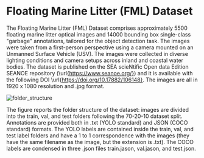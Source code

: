 # Floating Marine Litter (FML) Dataset

The Floating Marine Litter (FML) Dataset comprises approximately 5500 floating marine litter optical images and 14000 bounding box single-class "garbage" annotations, tailored for the object detection task. The images were taken from a first-person perspective using a camera mounted on an Unmanned Surface Vehicle (USV). The images were collected in diverse lighting conditions and camera setups across inland and coastal water bodies. The dataset is published on the SEA scieNtific Open data Edition SEANOE repository (\url{https://www.seanoe.org/}) and it is available with the following DOI \url{https://doi.org/10.17882/106148}. The images are all in 1920 x 1080 resolution and .jpg format.

![folder_structure](https://github.com/user-attachments/assets/6320dc76-f88c-43dc-883d-6b5710ba608a)

The figure reports the folder structure of the dataset: images are divided into the train, val, and test folders following the 70-20-10 dataset split. Annotations are provided both in .txt (YOLO standard) and JSON (COCO standard) formats. The YOLO labels are contained inside the train, val, and test label folders and have a 1 to 1 correspondence with the images (they have the same filename as the image, but the extension is .txt). The COCO labels are condensed in three .json files train.jason, val.jason, and test.json.

